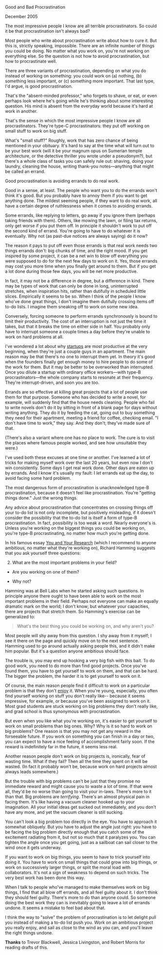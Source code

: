 Good and Bad Procrastination

December 2005  
  
The most impressive people I know are all terrible procrastinators.
So could it be that procrastination isn't always bad?  
  
Most people who write about procrastination write about how to cure
it. But this is, strictly speaking, impossible. There are an
infinite number of things you could be doing. No matter what you
work on, you're not working on everything else. So the question
is not how to avoid procrastination, but how to procrastinate well.  
  
There are three variants of procrastination, depending on what you
do instead of working on something: you could work on (a) nothing,
(b) something less important, or (c) something more important. That
last type, I'd argue, is good procrastination.  
  
That's the "absent-minded professor," who forgets to shave, or eat,
or even perhaps look where he's going while he's thinking about
some interesting question. His mind is absent from the everyday
world because it's hard at work in another.  
  
That's the sense in which the most impressive people I know are all
procrastinators. They're type-C procrastinators: they put off
working on small stuff to work on big stuff.  
  
What's "small stuff?" Roughly, work that has zero chance of being
mentioned in your obituary. It's hard to say at the time what will
turn out to be your best work (will it be your magnum opus on
Sumerian temple architecture, or the detective thriller you wrote
under a pseudonym?), but there's a whole class of tasks you can
safely rule out: shaving, doing your laundry, cleaning the house,
writing thank-you notes—anything that might be called an errand.  
  
Good procrastination is avoiding errands to do real work.  
  
Good in a sense, at least. The people who want you to do the errands
won't think it's good. But you probably have to annoy them if you
want to get anything done. The mildest seeming people, if they
want to do real work, all have a certain degree of ruthlessness
when it comes to avoiding errands.  
  
Some errands, like replying to letters, go away if you
ignore them (perhaps taking friends with them). Others, like mowing
the lawn, or filing tax returns, only get worse if you put them
off. In principle it shouldn't work to put off the second kind of
errand. You're going to have to do whatever it is eventually. Why
not (as past-due notices are always saying) do it now?  
  
The reason it pays to put off even those errands is that real work
needs two things errands don't: big chunks of time, and the
right mood. If you get inspired by some project, it can be a net
win to blow off everything you were supposed to do for the next few
days to work on it. Yes, those errands may cost you more time when
you finally get around to them. But if you get a lot done during
those few days, you will be net more productive.  
  
In fact, it may not be a difference in degree, but a difference in
kind. There may be types of work that can only be done in long,
uninterrupted stretches, when inspiration hits, rather than dutifully
in scheduled little slices. Empirically it seems to be so. When
I think of the people I know who've done great things, I don't
imagine them dutifully crossing items off to-do lists. I imagine
them sneaking off to work on some new idea.  
  
Conversely, forcing someone to perform errands synchronously is
bound to limit their productivity. The cost of an interruption is
not just the time it takes, but that it breaks the time on either
side in half. You probably only have to interrupt someone a couple
times a day before they're unable to work on hard problems at all.  
  
I've wondered a lot about why 
[startups](start.html) are most productive at the
very beginning, when they're just a couple guys in an apartment.
The main reason may be that there's no one to interrupt them yet.
In theory it's good when the founders finally get enough money to
hire people to do some of the work for them. But it may be better
to be overworked than interrupted. Once you dilute a startup with
ordinary office workers—with type-B procrastinators—the whole
company starts to resonate at their frequency. They're interrupt-driven,
and soon you are too.  
  
Errands are so effective at killing great projects that a lot of
people use them for that purpose. Someone who has decided to write
a novel, for example, will suddenly find that the house needs
cleaning. People who fail to write novels don't do it by sitting
in front of a blank page for days without writing anything. They
do it by feeding the cat, going out to buy something they need for
their apartment, meeting a friend for coffee, checking email. "I
don't have time to work," they say. And they don't; they've made
sure of that.  
  
(There's also a variant where one has no place to work. The cure
is to visit the places where famous people worked, and see how
unsuitable they were.)  
  
I've used both these excuses at one time or another. I've learned
a lot of tricks for making myself work over the last 20 years, but
even now I don't win consistently. Some days I get real work done.
Other days are eaten up by errands. And I know it's usually my
fault: I *let* errands eat up the day, to avoid
facing some hard problem.  
  
The most dangerous form of procrastination is unacknowledged type-B
procrastination, because it doesn't feel like procrastination.
You're "getting things done." Just the wrong things.  
  
Any advice about procrastination that concentrates on crossing
things off your to-do list is not only incomplete, but positively
misleading, if it doesn't consider the possibility that the to-do
list is itself a form of type-B procrastination. In fact, possibility
is too weak a word. Nearly everyone's is. Unless you're working
on the biggest things you could be working on, you're type-B
procrastinating, no matter how much you're getting done.  
  
In his famous essay [You and Your Research](hamming.html) 
(which I recommend to
anyone ambitious, no matter what they're working on), Richard Hamming
suggests that you ask yourself three questions:


2.  What are the most important problems in your field?  
  
-  Are you working on one of them?  
  
-  Why not?





Hamming was at Bell Labs when he started asking such questions. In
principle anyone there ought to have been able to work on the most
important problems in their field. Perhaps not everyone can make
an equally dramatic mark on the world; I don't know; but whatever
your capacities, there are projects that stretch them. So Hamming's
exercise can be generalized to:

> 
>  What's the best thing you could be working on, and why aren't
>  you?
> 


Most people will shy away from this question. I shy away from it
myself; I see it there on the page and quickly move on to the next
sentence. Hamming used to go around actually asking people this,
and it didn't make him popular. But it's a question anyone ambitious
should face.  
  
The trouble is, you may end up hooking a very big fish with this
bait. To do good work, you need to do more than find good projects.
Once you've found them, you have to get yourself to work on them,
and that can be hard. The bigger the problem, the harder it is to
get yourself to work on it.  
  
Of course, the main reason people find it difficult to work on a
particular problem is that they don't 
[enjoy](hs.html) it. When you're young,
especially, you often find yourself working on stuff you don't
really like-- because it seems impressive, for example, or because
you've been assigned to work on it. Most grad students are stuck
working on big problems they don't really like, and grad school is
thus synonymous with procrastination.  
  
But even when you like what you're working on, it's easier to get
yourself to work on small problems than big ones. Why? Why is it
so hard to work on big problems? One reason is that you may not
get any reward in the forseeable future. If you work on something
you can finish in a day or two, you can expect to have a nice feeling
of accomplishment fairly soon. If the reward is indefinitely far
in the future, it seems less real.  
  
Another reason people don't work on big projects is, ironically,
fear of wasting time. What if they fail? Then all the time they
spent on it will be wasted. (In fact it probably won't be, because
work on hard projects almost always leads somewhere.)  
  
But the trouble with big problems can't be just that they promise
no immediate reward and might cause you to waste a lot of time. If
that were all, they'd be no worse than going to visit your in-laws.
There's more to it than that. Big problems are *terrifying*.
There's an almost physical pain in facing them. It's like having
a vacuum cleaner hooked up to your imagination. All your initial
ideas get sucked out immediately, and you don't have any more, and
yet the vacuum cleaner is still sucking.  
  
You can't look a big problem too directly in the eye. You have to
approach it somewhat obliquely. But you have to adjust the angle
just right: you have to be facing the big problem directly enough
that you catch some of the excitement radiating from it, but not
so much that it paralyzes you. You can tighten the angle once you
get going, just as a sailboat can sail closer to the wind once it
gets underway.  
  
If you want to work on big things, you seem to have to trick yourself
into doing it. You have to work on small things that could grow
into big things, or work on successively larger things, or split
the moral load with collaborators. It's not a sign of weakness to
depend on such tricks. The very best work has been done this way.  
  
When I talk to people who've managed to make themselves work on big
things, I find that all blow off errands, and all feel guilty about
it. I don't think they should feel guilty. There's more to do
than anyone could. So someone doing the best work they can is
inevitably going to leave a lot of errands undone. It seems a
mistake to feel bad about that.  
  
I think the way to "solve" the problem of procrastination is to let
delight pull you instead of making a to-do list push you. Work on
an ambitious project you really enjoy, and sail as close to the
wind as you can, and you'll leave the right things undone.  
  
  
  
  
  
**Thanks** to Trevor Blackwell, Jessica Livingston, and Robert
Morris for reading drafts of this.  
  
